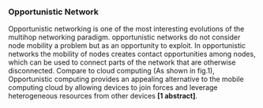 ### Opportunistic Network

Opportunistic networking is one of the most interesting evolutions of the multihop networking paradigm. opportunistic networks do not consider node mobility a problem but as an opportunity to exploit. In opportunistic networks the mobility of nodes creates contact opportunities among nodes, which can be used to connect parts of the network that are otherwise disconnected. Compare to cloud computing (As shown in fig.1), Opportunistic computing provides an appealing alternative to the mobile computing cloud by allowing devices to join forces and leverage heterogeneous resources from other devices **[1 abstract]**. 